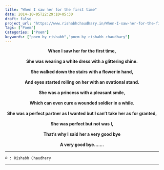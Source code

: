 ```yaml
---
title: "When I saw her for the first time"
date: 2014-10-05T22:29:10+05:30
draft: false
project_url: "https://www.rishabhchaudhary.in/When-I-saw-her-for-the-first-time/"
Tags: ["Poem"]
Categories: ["Poem"]
keywords: ["poem by rishabh","poem by rishabh chaudhary"]
---
```


<center><b>
When I saw her for the first time,<br><br>
She was wearing a white dress with a glittering shine.<br><br>
She walked down the stairs with a flower in hand,<br><br>
And eyes started rolling on her with an ovational stand.<br><br>
She was a princess with a pleasant smile,<br><br>
Which can even cure a wounded soldier in a while.<br><br>
She was a perfect partner as I wanted but I can’t take her as for granted,<br><br>
She was perfect but not was I,<br><br>
That’s why I said her a very good bye<br><br>
A very good bye.......
</b></center>

___________________________________________

``` 
© : Rishabh Chaudhary 
```

___________________________________________
